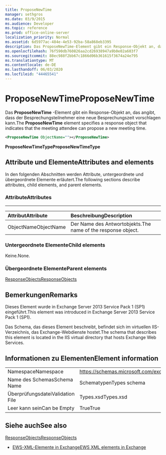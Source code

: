 ```yaml
---
title: ProposeNewTime
manager: sethgros
ms.date: 03/9/2015
ms.audience: Developer
ms.topic: reference
ms.prod: office-online-server
localization_priority: Normal
ms.assetid: 6d5977ac-484e-4e53-92ba-58a868eb3395
description: Das ProposeNewTime-Element gibt ein Response-Objekt an, das angibt, dass der Besprechungsteilnehmer eine neue Besprechungszeit vorschlagen kann.
ms.openlocfilehash: 76f590db760826aa2cd26938947a9b0e02a603f7
ms.sourcegitcommit: 88ec988f2bb67c1866d06b361615f3674a24e795
ms.translationtype: MT
ms.contentlocale: de-DE
ms.lasthandoff: 06/03/2020
ms.locfileid: "44465541"
---
```

# <a name="proposenewtime"></a><span data-ttu-id="5161f-103">ProposeNewTime</span><span class="sxs-lookup"><span data-stu-id="5161f-103">ProposeNewTime</span></span>

<span data-ttu-id="5161f-104">Das **ProposeNewTime** -Element gibt ein Response-Objekt an, das angibt, dass der Besprechungsteilnehmer eine neue Besprechungszeit vorschlagen kann.</span><span class="sxs-lookup"><span data-stu-id="5161f-104">The **ProposeNewTime** element specifies a response object that indicates that the meeting attendee can propose a new meeting time.</span></span> 
  
```XML
<ProposeNewTime ObjectName=""></ProposeNewTime>
```

 <span data-ttu-id="5161f-105">**ProposeNewTimeType**</span><span class="sxs-lookup"><span data-stu-id="5161f-105">**ProposeNewTimeType**</span></span>
## <a name="attributes-and-elements"></a><span data-ttu-id="5161f-106">Attribute und Elemente</span><span class="sxs-lookup"><span data-stu-id="5161f-106">Attributes and elements</span></span>

<span data-ttu-id="5161f-107">In den folgenden Abschnitten werden Attribute, untergeordnete und übergeordnete Elemente erläutert.</span><span class="sxs-lookup"><span data-stu-id="5161f-107">The following sections describe attributes, child elements, and parent elements.</span></span>
  
### <a name="attributes"></a><span data-ttu-id="5161f-108">Attribute</span><span class="sxs-lookup"><span data-stu-id="5161f-108">Attributes</span></span>

****

|<span data-ttu-id="5161f-109">**Attribut**</span><span class="sxs-lookup"><span data-stu-id="5161f-109">**Attribute**</span></span>|<span data-ttu-id="5161f-110">**Beschreibung**</span><span class="sxs-lookup"><span data-stu-id="5161f-110">**Description**</span></span>|
|:-----|:-----|
|<span data-ttu-id="5161f-111">ObjectName</span><span class="sxs-lookup"><span data-stu-id="5161f-111">ObjectName</span></span>  <br/> |<span data-ttu-id="5161f-112">Der Name des Antwortobjekts.</span><span class="sxs-lookup"><span data-stu-id="5161f-112">The name of the response object.</span></span>  <br/> |
   
### <a name="child-elements"></a><span data-ttu-id="5161f-113">Untergeordnete Elemente</span><span class="sxs-lookup"><span data-stu-id="5161f-113">Child elements</span></span>

<span data-ttu-id="5161f-114">Keine.</span><span class="sxs-lookup"><span data-stu-id="5161f-114">None.</span></span>
  
### <a name="parent-elements"></a><span data-ttu-id="5161f-115">Übergeordnete Elemente</span><span class="sxs-lookup"><span data-stu-id="5161f-115">Parent elements</span></span>

[<span data-ttu-id="5161f-116">ResponseObjects</span><span class="sxs-lookup"><span data-stu-id="5161f-116">ResponseObjects</span></span>](responseobjects.md)
  
## <a name="remarks"></a><span data-ttu-id="5161f-117">Bemerkungen</span><span class="sxs-lookup"><span data-stu-id="5161f-117">Remarks</span></span>

<span data-ttu-id="5161f-118">Dieses Element wurde in Exchange Server 2013 Service Pack 1 (SP1) eingeführt.</span><span class="sxs-lookup"><span data-stu-id="5161f-118">This element was introduced in Exchange Server 2013 Service Pack 1 (SP1).</span></span>
  
<span data-ttu-id="5161f-119">Das Schema, das dieses Element beschreibt, befindet sich im virtuellen IIS-Verzeichnis, das Exchange-Webdienste hostet.</span><span class="sxs-lookup"><span data-stu-id="5161f-119">The schema that describes this element is located in the IIS virtual directory that hosts Exchange Web Services.</span></span>
  
## <a name="element-information"></a><span data-ttu-id="5161f-120">Informationen zu Elementen</span><span class="sxs-lookup"><span data-stu-id="5161f-120">Element information</span></span>

|||
|:-----|:-----|
|<span data-ttu-id="5161f-121">Namespace</span><span class="sxs-lookup"><span data-stu-id="5161f-121">Namespace</span></span>  <br/> |https://schemas.microsoft.com/exchange/services/2006/types  <br/> |
|<span data-ttu-id="5161f-122">Name des Schemas</span><span class="sxs-lookup"><span data-stu-id="5161f-122">Schema Name</span></span>  <br/> |<span data-ttu-id="5161f-123">Schematypen</span><span class="sxs-lookup"><span data-stu-id="5161f-123">Types schema</span></span>  <br/> |
|<span data-ttu-id="5161f-124">Überprüfungsdatei</span><span class="sxs-lookup"><span data-stu-id="5161f-124">Validation File</span></span>  <br/> |<span data-ttu-id="5161f-125">Types.xsd</span><span class="sxs-lookup"><span data-stu-id="5161f-125">Types.xsd</span></span>  <br/> |
|<span data-ttu-id="5161f-126">Leer kann sein</span><span class="sxs-lookup"><span data-stu-id="5161f-126">Can be Empty</span></span>  <br/> |<span data-ttu-id="5161f-127">True</span><span class="sxs-lookup"><span data-stu-id="5161f-127">True</span></span>  <br/> |
   
## <a name="see-also"></a><span data-ttu-id="5161f-128">Siehe auch</span><span class="sxs-lookup"><span data-stu-id="5161f-128">See also</span></span>



[<span data-ttu-id="5161f-129">ResponseObjects</span><span class="sxs-lookup"><span data-stu-id="5161f-129">ResponseObjects</span></span>](responseobjects.md)


- [<span data-ttu-id="5161f-130">EWS-XML-Elemente in Exchange</span><span class="sxs-lookup"><span data-stu-id="5161f-130">EWS XML elements in Exchange</span></span>](ews-xml-elements-in-exchange.md)

